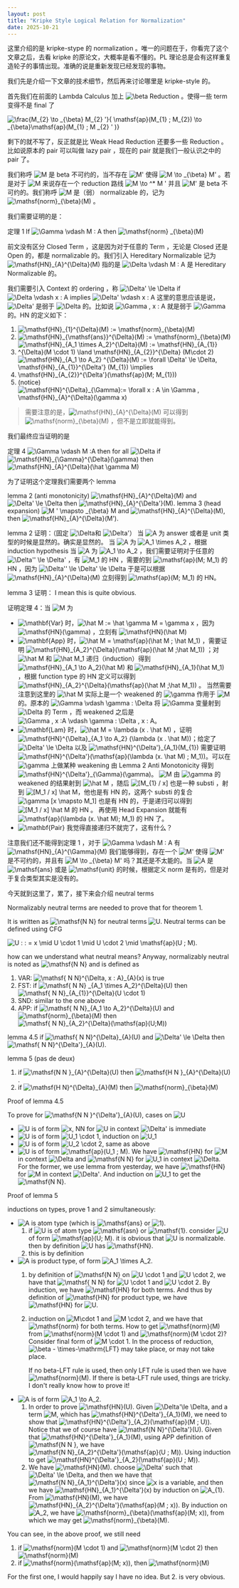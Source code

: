 ```yaml
---
layout: post
title: "Kripke Style Logical Relation for Normalization"
date: 2025-10-21
---
```


这里介绍的是 kripke-stype 的 normalization
。唯一的问题在于，你看完了这个文章之后，去看 kripke
的原论文，大概率是看不懂的。PL
理论总是会有这样重复造轮子的事情出现。准确的说是重新发现已经发现的事物。

我们先是介绍一下文章的技术细节，然后再来讨论哪里是 kripke-style 的。

首先我们在前面的 Lambda Calculus 加上
![\\beta](https://latex.codecogs.com/svg.image?%5Cbeta "\beta")
Reduction 。使得一些 term 变得不是 final 了

![\\frac{M\_{2} \\to \_{\\beta} M\_{2} \'}{ \\mathsf{ap}(M\_{1} ; M\_{2}) \\to \_{\\beta}\\mathsf{ap}(M\_{1} ; M \_{2} \' )}](https://latex.codecogs.com/svg.image?%5Cfrac%7BM_%7B2%7D%20%5Cto%20_%7B%5Cbeta%7D%20M_%7B2%7D%20%27%7D%7B%20%5Cmathsf%7Bap%7D%28M_%7B1%7D%20%3B%20M_%7B2%7D%29%20%5Cto%20_%7B%5Cbeta%7D%5Cmathsf%7Bap%7D%28M_%7B1%7D%20%3B%20M%20_%7B2%7D%20%27%20%29%7D "\frac{M_{2} \to _{\beta} M_{2} '}{ \mathsf{ap}(M_{1} ; M_{2}) \to _{\beta}\mathsf{ap}(M_{1} ; M _{2} ' )}")

剩下的就不写了，反正就是比 Weak Head Reduction 还要多一些 Reduction
。比如说原本的 pair 可以叫做 lazy pair ，现在的 pair
就是我们一般认识之中的 pair 了。

我们称呼 ![M](https://latex.codecogs.com/svg.image?M "M") 是 beta
不可约的，当不存在
![M\'](https://latex.codecogs.com/svg.image?M%27 "M'") 使得
![M \\to \_{\\beta} M\'](https://latex.codecogs.com/svg.image?M%20%5Cto%20_%7B%5Cbeta%7D%20M%27 "M \to _{\beta} M'")
。若是对于 ![M](https://latex.codecogs.com/svg.image?M "M") 来说存在一个
reduction 路线
![M \\to \^\* M \'](https://latex.codecogs.com/svg.image?M%20%5Cto%20%5E%2A%20M%20%27 "M \to ^* M '")
并且 ![M\'](https://latex.codecogs.com/svg.image?M%27 "M'") 是 beta
不可约的。我们称呼 ![M](https://latex.codecogs.com/svg.image?M "M")
是（弱） normalizable 的，记为
![\\mathsf{norm}\_{\\beta}(M)](https://latex.codecogs.com/svg.image?%5Cmathsf%7Bnorm%7D_%7B%5Cbeta%7D%28M%29 "\mathsf{norm}_{\beta}(M)")
。

我们需要证明的是：

定理 1 If
![\\Gamma \\vdash M : A](https://latex.codecogs.com/svg.image?%5CGamma%20%5Cvdash%20M%20%3A%20A "\Gamma \vdash M : A")
then
![\\mathsf{norm} \_{\\beta}(M)](https://latex.codecogs.com/svg.image?%5Cmathsf%7Bnorm%7D%20_%7B%5Cbeta%7D%28M%29 "\mathsf{norm} _{\beta}(M)")

前文没有区分 Closed Term ，这是因为对于任意的 Term ，无论是 Closed 还是
Open 的，都是 normalizable 的。我们引入 Hereditary Normalizable 记为
![\\mathsf{HN}\_{A}\^{\\Delta}(M)](https://latex.codecogs.com/svg.image?%5Cmathsf%7BHN%7D_%7BA%7D%5E%7B%5CDelta%7D%28M%29 "\mathsf{HN}_{A}^{\Delta}(M)")
指的是
![\\Delta \\vdash M : A](https://latex.codecogs.com/svg.image?%5CDelta%20%5Cvdash%20M%20%3A%20A "\Delta \vdash M : A")
是 Hereditary Normalizable 的。

我们需要引入 Context 的 ordering ，称
![\\Delta\' \\le \\Delta](https://latex.codecogs.com/svg.image?%5CDelta%27%20%5Cle%20%5CDelta "\Delta' \le \Delta")
if
![\\Delta \\vdash x : A](https://latex.codecogs.com/svg.image?%5CDelta%20%5Cvdash%20x%20%3A%20A "\Delta \vdash x : A")
implies
![\\Delta\' \\vdash x : A](https://latex.codecogs.com/svg.image?%5CDelta%27%20%5Cvdash%20x%20%3A%20A "\Delta' \vdash x : A")
这里的意思应该是说，![\\Delta\'](https://latex.codecogs.com/svg.image?%5CDelta%27 "\Delta'")
是弱于
![\\Delta](https://latex.codecogs.com/svg.image?%5CDelta "\Delta")
的。比如说
![\\Gamma  , x : A](https://latex.codecogs.com/svg.image?%5CGamma%20%20%2C%20x%20%3A%20A "\Gamma  , x : A")
就是弱于
![\\Gamma](https://latex.codecogs.com/svg.image?%5CGamma "\Gamma")
的。HN 的定义如下：

1.  ![\\mathsf{HN}\_{1}\^{\\Delta}(M) := \\mathsf{norm}\_{\\beta}(M)](https://latex.codecogs.com/svg.image?%5Cmathsf%7BHN%7D_%7B1%7D%5E%7B%5CDelta%7D%28M%29%20%3A%3D%20%5Cmathsf%7Bnorm%7D_%7B%5Cbeta%7D%28M%29 "\mathsf{HN}_{1}^{\Delta}(M) := \mathsf{norm}_{\beta}(M)")
2.  ![\\mathsf{HN}\_{\\mathsf{ans}}\^{\\Delta}(M) := \\mathsf{norm}\_{\\beta}(M)](https://latex.codecogs.com/svg.image?%5Cmathsf%7BHN%7D_%7B%5Cmathsf%7Bans%7D%7D%5E%7B%5CDelta%7D%28M%29%20%3A%3D%20%5Cmathsf%7Bnorm%7D_%7B%5Cbeta%7D%28M%29 "\mathsf{HN}_{\mathsf{ans}}^{\Delta}(M) := \mathsf{norm}_{\beta}(M)")
3.  ![\\mathsf{HN}\_{A_1 \\times A_2}\^{\\Delta}(M) := \\mathsf{HN}\_{A\_{1}} \^{\\Delta}(M \\cdot 1) \\land \\mathsf{HN}\_{A\_{2}}\^{\\Delta} (M\\cdot 2)](https://latex.codecogs.com/svg.image?%5Cmathsf%7BHN%7D_%7BA_1%20%5Ctimes%20A_2%7D%5E%7B%5CDelta%7D%28M%29%20%3A%3D%20%5Cmathsf%7BHN%7D_%7BA_%7B1%7D%7D%20%5E%7B%5CDelta%7D%28M%20%5Ccdot%201%29%20%5Cland%20%5Cmathsf%7BHN%7D_%7BA_%7B2%7D%7D%5E%7B%5CDelta%7D%20%28M%5Ccdot%202%29 "\mathsf{HN}_{A_1 \times A_2}^{\Delta}(M) := \mathsf{HN}_{A_{1}} ^{\Delta}(M \cdot 1) \land \mathsf{HN}_{A_{2}}^{\Delta} (M\cdot 2)")
4.  ![\\mathsf{HN}\_{A_1 \\to A_2} \^{\\Delta}(M) := \\forall \\Delta\' \\le \\Delta, \\mathsf{HN}\_{A\_{1}}\^{\\Delta\'} (M\_{1}) \\implies \\mathsf{HN}\_{A\_{2}}\^{\\Delta\'}(\\mathsf{ap}(M; M\_{1}))](https://latex.codecogs.com/svg.image?%5Cmathsf%7BHN%7D_%7BA_1%20%5Cto%20A_2%7D%20%5E%7B%5CDelta%7D%28M%29%20%3A%3D%20%5Cforall%20%5CDelta%27%20%5Cle%20%5CDelta%2C%20%5Cmathsf%7BHN%7D_%7BA_%7B1%7D%7D%5E%7B%5CDelta%27%7D%20%28M_%7B1%7D%29%20%5Cimplies%20%5Cmathsf%7BHN%7D_%7BA_%7B2%7D%7D%5E%7B%5CDelta%27%7D%28%5Cmathsf%7Bap%7D%28M%3B%20M_%7B1%7D%29%29 "\mathsf{HN}_{A_1 \to A_2} ^{\Delta}(M) := \forall \Delta' \le \Delta, \mathsf{HN}_{A_{1}}^{\Delta'} (M_{1}) \implies \mathsf{HN}_{A_{2}}^{\Delta'}(\mathsf{ap}(M; M_{1}))")
5.  (notice)
    ![\\mathsf{HN}\^{\\Delta}\_{\\Gamma}:= \\forall x : A \\in \\Gamma , \\mathsf{HN}\_{A}\^{\\Delta}(\\gamma x)](https://latex.codecogs.com/svg.image?%5Cmathsf%7BHN%7D%5E%7B%5CDelta%7D_%7B%5CGamma%7D%3A%3D%20%5Cforall%20x%20%3A%20A%20%5Cin%20%5CGamma%20%2C%20%5Cmathsf%7BHN%7D_%7BA%7D%5E%7B%5CDelta%7D%28%5Cgamma%20x%29 "\mathsf{HN}^{\Delta}_{\Gamma}:= \forall x : A \in \Gamma , \mathsf{HN}_{A}^{\Delta}(\gamma x)")

> 需要注意的是，![\\mathsf{HN}\_{A}\^{\\Delta}(M)](https://latex.codecogs.com/svg.image?%5Cmathsf%7BHN%7D_%7BA%7D%5E%7B%5CDelta%7D%28M%29 "\mathsf{HN}_{A}^{\Delta}(M)")
> 可以得到
> ![\\mathsf{norm}\_{\\beta}(M)](https://latex.codecogs.com/svg.image?%5Cmathsf%7Bnorm%7D_%7B%5Cbeta%7D%28M%29 "\mathsf{norm}_{\beta}(M)")
> ，但不是立即就能得到。

我们最终应当证明的是

定理 4
![\\Gamma \\vdash M :A](https://latex.codecogs.com/svg.image?%5CGamma%20%5Cvdash%20M%20%3AA "\Gamma \vdash M :A")
then for all
![\\Delta](https://latex.codecogs.com/svg.image?%5CDelta "\Delta") if
![\\mathsf{HN}\_{\\Gamma}\^{\\Delta}(\\gamma)](https://latex.codecogs.com/svg.image?%5Cmathsf%7BHN%7D_%7B%5CGamma%7D%5E%7B%5CDelta%7D%28%5Cgamma%29 "\mathsf{HN}_{\Gamma}^{\Delta}(\gamma)")
then
![\\mathsf{HN}\_{A}\^{\\Delta}(\\hat \\gamma M)](https://latex.codecogs.com/svg.image?%5Cmathsf%7BHN%7D_%7BA%7D%5E%7B%5CDelta%7D%28%5Chat%20%5Cgamma%20M%29 "\mathsf{HN}_{A}^{\Delta}(\hat \gamma M)")

为了证明这个定理我们需要两个 lemma

lemma 2 (anti monotonicity)
![\\mathsf{HN}\_{A}\^{\\Delta}(M)](https://latex.codecogs.com/svg.image?%5Cmathsf%7BHN%7D_%7BA%7D%5E%7B%5CDelta%7D%28M%29 "\mathsf{HN}_{A}^{\Delta}(M)")
and
![\\Delta\' \\le \\Delta](https://latex.codecogs.com/svg.image?%5CDelta%27%20%5Cle%20%5CDelta "\Delta' \le \Delta")
then
![\\mathsf{HN}\_{A}\^{\\Delta\'}(M)](https://latex.codecogs.com/svg.image?%5Cmathsf%7BHN%7D_%7BA%7D%5E%7B%5CDelta%27%7D%28M%29 "\mathsf{HN}_{A}^{\Delta'}(M)").
lemma 3 (head expansion)
![M \' \\mapsto \_{\\beta} M](https://latex.codecogs.com/svg.image?M%20%27%20%5Cmapsto%20_%7B%5Cbeta%7D%20M "M ' \mapsto _{\beta} M")
and
![\\mathsf{HN}\_{A}\^{\\Delta}(M)](https://latex.codecogs.com/svg.image?%5Cmathsf%7BHN%7D_%7BA%7D%5E%7B%5CDelta%7D%28M%29 "\mathsf{HN}_{A}^{\Delta}(M)"),
then
![\\mathsf{HN}\_{A}\^{\\Delta}(M\')](https://latex.codecogs.com/svg.image?%5Cmathsf%7BHN%7D_%7BA%7D%5E%7B%5CDelta%7D%28M%27%29 "\mathsf{HN}_{A}^{\Delta}(M')").

lemma 2 证明：（固定
![\\Delta](https://latex.codecogs.com/svg.image?%5CDelta "\Delta")和
![\\Delta\'](https://latex.codecogs.com/svg.image?%5CDelta%27 "\Delta'")）
当 ![A](https://latex.codecogs.com/svg.image?A "A") 为 answer 或者是
unit 类型的时候是显然的。确实是显然的。 当
![A](https://latex.codecogs.com/svg.image?A "A") 为
![A_1 \\times A_2](https://latex.codecogs.com/svg.image?A_1%20%5Ctimes%20A_2 "A_1 \times A_2")
，根据 induction hypothesis 当
![A](https://latex.codecogs.com/svg.image?A "A") 为
![A_1 \\to A_2](https://latex.codecogs.com/svg.image?A_1%20%5Cto%20A_2 "A_1 \to A_2")
，我们需要证明对于任意的
![\\Delta\'\' \\le \\Delta\'](https://latex.codecogs.com/svg.image?%5CDelta%27%27%20%5Cle%20%5CDelta%27 "\Delta'' \le \Delta'")
，有 ![M_1](https://latex.codecogs.com/svg.image?M_1 "M_1") 的 HN
，需要的到
![\\mathsf{ap}(M; M_1)](https://latex.codecogs.com/svg.image?%5Cmathsf%7Bap%7D%28M%3B%20M_1%29 "\mathsf{ap}(M; M_1)")
的 HN ，因为
![\\Delta\'\' \\le \\Delta\' \\le \\Delta](https://latex.codecogs.com/svg.image?%5CDelta%27%27%20%5Cle%20%5CDelta%27%20%5Cle%20%5CDelta "\Delta'' \le \Delta' \le \Delta")
于是可以根据
![\\mathsf{HN}\_{A}\^{\\Delta}(M)](https://latex.codecogs.com/svg.image?%5Cmathsf%7BHN%7D_%7BA%7D%5E%7B%5CDelta%7D%28M%29 "\mathsf{HN}_{A}^{\Delta}(M)")
立刻得到
![\\mathsf{ap}(M; M_1)](https://latex.codecogs.com/svg.image?%5Cmathsf%7Bap%7D%28M%3B%20M_1%29 "\mathsf{ap}(M; M_1)")
的 HN。

lemma 3 证明： I mean this is quite obvious.

证明定理 4：当 ![M](https://latex.codecogs.com/svg.image?M "M") 为

-   ![\\mathbf{Var}](https://latex.codecogs.com/svg.image?%5Cmathbf%7BVar%7D "\mathbf{Var}")
    时，![\\hat M := \\hat \\gamma M = \\gamma x](https://latex.codecogs.com/svg.image?%5Chat%20M%20%3A%3D%20%5Chat%20%5Cgamma%20M%20%3D%20%5Cgamma%20x "\hat M := \hat \gamma M = \gamma x")
    ，因为
    ![\\mathsf{HN}(\\gamma)](https://latex.codecogs.com/svg.image?%5Cmathsf%7BHN%7D%28%5Cgamma%29 "\mathsf{HN}(\gamma)")
    ，立刻有
    ![\\mathsf{HN}(\\hat M)](https://latex.codecogs.com/svg.image?%5Cmathsf%7BHN%7D%28%5Chat%20M%29 "\mathsf{HN}(\hat M)")
-   ![\\mathbf{App}](https://latex.codecogs.com/svg.image?%5Cmathbf%7BApp%7D "\mathbf{App}")
    时，![\\hat M  = \\mathsf{ap}(\\hat M ; \\hat M_1)](https://latex.codecogs.com/svg.image?%5Chat%20M%20%20%3D%20%5Cmathsf%7Bap%7D%28%5Chat%20M%20%3B%20%5Chat%20M_1%29 "\hat M  = \mathsf{ap}(\hat M ; \hat M_1)")
    ，需要证明
    ![\\mathsf{HN}\_{A_2}\^{\\Delta}(\\mathsf{ap}(\\hat M ;\\hat M_1))](https://latex.codecogs.com/svg.image?%5Cmathsf%7BHN%7D_%7BA_2%7D%5E%7B%5CDelta%7D%28%5Cmathsf%7Bap%7D%28%5Chat%20M%20%3B%5Chat%20M_1%29%29 "\mathsf{HN}_{A_2}^{\Delta}(\mathsf{ap}(\hat M ;\hat M_1))")
    ；对
    ![\\hat M](https://latex.codecogs.com/svg.image?%5Chat%20M "\hat M")
    和
    ![\\hat M_1](https://latex.codecogs.com/svg.image?%5Chat%20M_1 "\hat M_1")
    递归（induction）得到
    ![\\mathsf{HN}\_{A_1 \\to A_2}(\\hat M)](https://latex.codecogs.com/svg.image?%5Cmathsf%7BHN%7D_%7BA_1%20%5Cto%20A_2%7D%28%5Chat%20M%29 "\mathsf{HN}_{A_1 \to A_2}(\hat M)")
    和
    ![\\mathsf{HN}\_{A_1}(\\hat M_1)](https://latex.codecogs.com/svg.image?%5Cmathsf%7BHN%7D_%7BA_1%7D%28%5Chat%20M_1%29 "\mathsf{HN}_{A_1}(\hat M_1)")
    ，根据 function type 的 HN 定义可以得到
    ![\\mathsf{HN}\_{A_2}\^{\\Delta}(\\mathsf{ap}(\\hat M ;\\hat M_1))](https://latex.codecogs.com/svg.image?%5Cmathsf%7BHN%7D_%7BA_2%7D%5E%7B%5CDelta%7D%28%5Cmathsf%7Bap%7D%28%5Chat%20M%20%3B%5Chat%20M_1%29%29 "\mathsf{HN}_{A_2}^{\Delta}(\mathsf{ap}(\hat M ;\hat M_1))")
    。 当然需要注意到这里的
    ![\\hat  M](https://latex.codecogs.com/svg.image?%5Chat%20%20M "\hat  M")
    实际上是一个 weakened 的
    ![\\gamma](https://latex.codecogs.com/svg.image?%5Cgamma "\gamma")
    作用于 ![M](https://latex.codecogs.com/svg.image?M "M") 的。原本的
    ![\\Gamma \\vdash \\gamma : \\Delta](https://latex.codecogs.com/svg.image?%5CGamma%20%5Cvdash%20%5Cgamma%20%3A%20%5CDelta "\Gamma \vdash \gamma : \Delta")
    将
    ![\\Gamma](https://latex.codecogs.com/svg.image?%5CGamma "\Gamma")
    变量射到
    ![\\Delta](https://latex.codecogs.com/svg.image?%5CDelta "\Delta")
    的 Term ，而 weakened 之后是
    ![\\Gamma , x :A \\vdash \\gamma : \\Delta , x : A](https://latex.codecogs.com/svg.image?%5CGamma%20%2C%20x%20%3AA%20%5Cvdash%20%5Cgamma%20%3A%20%5CDelta%20%2C%20x%20%3A%20A "\Gamma , x :A \vdash \gamma : \Delta , x : A")。
-   ![\\mathbf{Lam}](https://latex.codecogs.com/svg.image?%5Cmathbf%7BLam%7D "\mathbf{Lam}")
    时，![\\hat M = \\lambda (x . \\hat M)](https://latex.codecogs.com/svg.image?%5Chat%20M%20%3D%20%5Clambda%20%28x%20.%20%5Chat%20M%29 "\hat M = \lambda (x . \hat M)")
    ，证明
    ![\\mathsf{HN}\^{\\Delta}\_{A_1 \\to A_2} (\\lambda (x . \\hat M))](https://latex.codecogs.com/svg.image?%5Cmathsf%7BHN%7D%5E%7B%5CDelta%7D_%7BA_1%20%5Cto%20A_2%7D%20%28%5Clambda%20%28x%20.%20%5Chat%20M%29%29 "\mathsf{HN}^{\Delta}_{A_1 \to A_2} (\lambda (x . \hat M))")；给定了
    ![\\Delta\' \\le \\Delta](https://latex.codecogs.com/svg.image?%5CDelta%27%20%5Cle%20%5CDelta "\Delta' \le \Delta")
    以及
    ![\\mathsf{HN}\^{\\Delta\'}\_{A_1}(M\_{1})](https://latex.codecogs.com/svg.image?%5Cmathsf%7BHN%7D%5E%7B%5CDelta%27%7D_%7BA_1%7D%28M_%7B1%7D%29 "\mathsf{HN}^{\Delta'}_{A_1}(M_{1})")
    需要证明
    ![\\mathsf{HN}\^{\\Delta\'}(\\mathsf{ap}(\\lambda (x. \\hat M) ; M_1))](https://latex.codecogs.com/svg.image?%5Cmathsf%7BHN%7D%5E%7B%5CDelta%27%7D%28%5Cmathsf%7Bap%7D%28%5Clambda%20%28x.%20%5Chat%20M%29%20%3B%20M_1%29%29 "\mathsf{HN}^{\Delta'}(\mathsf{ap}(\lambda (x. \hat M) ; M_1))")。可以在
    ![\\gamma](https://latex.codecogs.com/svg.image?%5Cgamma "\gamma")
    上做某种 weakening 由 Lemma 2 Anti Monotonicity 得到
    ![\\mathsf{HN}\^{\\Delta\'}\_{\\Gamma}(\\gamma)](https://latex.codecogs.com/svg.image?%5Cmathsf%7BHN%7D%5E%7B%5CDelta%27%7D_%7B%5CGamma%7D%28%5Cgamma%29 "\mathsf{HN}^{\Delta'}_{\Gamma}(\gamma)")。
    ![M](https://latex.codecogs.com/svg.image?M "M") 由
    ![\\gamma](https://latex.codecogs.com/svg.image?%5Cgamma "\gamma")
    的 weakened 的结果射到
    ![\\hat M](https://latex.codecogs.com/svg.image?%5Chat%20M "\hat M")
    ，随后
    ![\[M\_{1} / x\]](https://latex.codecogs.com/svg.image?%5BM_%7B1%7D%20%2F%20x%5D "[M_{1} / x]")
    也是一种 substi ，射到
    ![\[M_1 / x\] \\hat M](https://latex.codecogs.com/svg.image?%5BM_1%20%2F%20x%5D%20%5Chat%20M "[M_1 / x] \hat M")，他也是有
    HN 的，这两个 substi 的复合
    ![\\gamma \[x \\mapsto M_1\]](https://latex.codecogs.com/svg.image?%5Cgamma%20%5Bx%20%5Cmapsto%20M_1%5D "\gamma [x \mapsto M_1]")
    也是有 HN 的，于是递归可以得到
    ![\[M_1 / x\] \\hat M](https://latex.codecogs.com/svg.image?%5BM_1%20%2F%20x%5D%20%5Chat%20M "[M_1 / x] \hat M")
    的 HN 。 再使用 Head Expansion 就能有
    ![\\mathsf{ap}(\\lambda (x. \\hat M); M_1)](https://latex.codecogs.com/svg.image?%5Cmathsf%7Bap%7D%28%5Clambda%20%28x.%20%5Chat%20M%29%3B%20M_1%29 "\mathsf{ap}(\lambda (x. \hat M); M_1)")
    的 HN 了。
-   ![\\mathbf{Pair}](https://latex.codecogs.com/svg.image?%5Cmathbf%7BPair%7D "\mathbf{Pair}")
    我觉得直接递归不就完了，这有什么？

注意我们还不能得到定理 1 ，对于
![\\Gamma \\vdash M : A](https://latex.codecogs.com/svg.image?%5CGamma%20%5Cvdash%20M%20%3A%20A "\Gamma \vdash M : A")
有
![\\mathsf{HN}\_{A}\^{\\Gamma}(M)](https://latex.codecogs.com/svg.image?%5Cmathsf%7BHN%7D_%7BA%7D%5E%7B%5CGamma%7D%28M%29 "\mathsf{HN}_{A}^{\Gamma}(M)")
我们能够得到，存在一个
![M\'](https://latex.codecogs.com/svg.image?M%27 "M'") 使得
![M\'](https://latex.codecogs.com/svg.image?M%27 "M'")
是不可约的，并且有
![M \\to \_{\\beta} M\'](https://latex.codecogs.com/svg.image?M%20%5Cto%20_%7B%5Cbeta%7D%20M%27 "M \to _{\beta} M'")
吗？其还是不太能的。当 ![A](https://latex.codecogs.com/svg.image?A "A")
是
![\\mathsf{ans}](https://latex.codecogs.com/svg.image?%5Cmathsf%7Bans%7D "\mathsf{ans}")
或是
![\\mathsf{unit}](https://latex.codecogs.com/svg.image?%5Cmathsf%7Bunit%7D "\mathsf{unit}")
的时候，根据定义 norm 是有的，但是对于复合类型其实是没有的。

今天就到这里了，累了，接下来会介绍 neutral terms

Normalizably neutral terms are needed to prove that for theorem 1.

It is written as
![\\mathsf{N N}](https://latex.codecogs.com/svg.image?%5Cmathsf%7BN%20N%7D "\mathsf{N N}")
for neutral terms ![U](https://latex.codecogs.com/svg.image?U "U").
Neutral terms can be defined using CFG

![U : : = x \\mid U \\cdot 1 \\mid U \\cdot 2 \\mid \\mathsf{ap}(U  ; M).](https://latex.codecogs.com/svg.image?U%20%3A%20%3A%20%3D%20x%20%5Cmid%20U%20%5Ccdot%201%20%5Cmid%20U%20%5Ccdot%202%20%5Cmid%20%5Cmathsf%7Bap%7D%28U%20%20%3B%20M%29. "U : : = x \mid U \cdot 1 \mid U \cdot 2 \mid \mathsf{ap}(U  ; M).")

how can we understand what neutral means? Anyway, normalizably neutral
is noted as
![\\mathsf{N N}](https://latex.codecogs.com/svg.image?%5Cmathsf%7BN%20N%7D "\mathsf{N N}")
and is defined as

1.  VAR:
    ![\\mathsf{ N N}\^{\\Delta, x : A}\_{A}(x)](https://latex.codecogs.com/svg.image?%5Cmathsf%7B%20N%20N%7D%5E%7B%5CDelta%2C%20x%20%3A%20A%7D_%7BA%7D%28x%29 "\mathsf{ N N}^{\Delta, x : A}_{A}(x)")
    is true
2.  FST: if
    ![\\mathsf{ N N} \_{A_1 \\times A_2}\^{\\Delta}(U)](https://latex.codecogs.com/svg.image?%5Cmathsf%7B%20N%20N%7D%20_%7BA_1%20%5Ctimes%20A_2%7D%5E%7B%5CDelta%7D%28U%29 "\mathsf{ N N} _{A_1 \times A_2}^{\Delta}(U)")
    then
    ![\\mathsf{ N N}\_{A\_{1}}\^{\\Delta}(U \\cdot 1)](https://latex.codecogs.com/svg.image?%5Cmathsf%7B%20N%20N%7D_%7BA_%7B1%7D%7D%5E%7B%5CDelta%7D%28U%20%5Ccdot%201%29 "\mathsf{ N N}_{A_{1}}^{\Delta}(U \cdot 1)")
3.  SND: similar to the one above
4.  APP: if
    ![\\mathsf{ N N}\_{A_1 \\to A_2}\^{\\Delta}(U)](https://latex.codecogs.com/svg.image?%5Cmathsf%7B%20N%20N%7D_%7BA_1%20%5Cto%20A_2%7D%5E%7B%5CDelta%7D%28U%29 "\mathsf{ N N}_{A_1 \to A_2}^{\Delta}(U)")
    and
    ![\\mathsf{norm}\_{\\beta}(M)](https://latex.codecogs.com/svg.image?%5Cmathsf%7Bnorm%7D_%7B%5Cbeta%7D%28M%29 "\mathsf{norm}_{\beta}(M)")
    then
    ![\\mathsf{ N N}\_{A_2}\^{\\Delta}(\\mathsf{ap}(U;M))](https://latex.codecogs.com/svg.image?%5Cmathsf%7B%20N%20N%7D_%7BA_2%7D%5E%7B%5CDelta%7D%28%5Cmathsf%7Bap%7D%28U%3BM%29%29 "\mathsf{ N N}_{A_2}^{\Delta}(\mathsf{ap}(U;M))")

lemma 4.5 if
![\\mathsf{ N N}\^{\\Delta}\_{A}(U)](https://latex.codecogs.com/svg.image?%5Cmathsf%7B%20N%20N%7D%5E%7B%5CDelta%7D_%7BA%7D%28U%29 "\mathsf{ N N}^{\Delta}_{A}(U)")
and
![\\Delta\' \\le \\Delta](https://latex.codecogs.com/svg.image?%5CDelta%27%20%5Cle%20%5CDelta "\Delta' \le \Delta")
then
![\\mathsf{ N N}\^{\\Delta\'}\_{A}(U)](https://latex.codecogs.com/svg.image?%5Cmathsf%7B%20N%20N%7D%5E%7B%5CDelta%27%7D_%7BA%7D%28U%29 "\mathsf{ N N}^{\Delta'}_{A}(U)").

lemma 5 (pas de deux)

1.  if
    ![\\mathsf{N N }\_{A}\^{\\Delta}(U)](https://latex.codecogs.com/svg.image?%5Cmathsf%7BN%20N%20%7D_%7BA%7D%5E%7B%5CDelta%7D%28U%29 "\mathsf{N N }_{A}^{\Delta}(U)")
    then
    ![\\mathsf{H N }\_{A}\^{\\Delta}(U)](https://latex.codecogs.com/svg.image?%5Cmathsf%7BH%20N%20%7D_%7BA%7D%5E%7B%5CDelta%7D%28U%29 "\mathsf{H N }_{A}^{\Delta}(U)").
2.  if
    ![\\mathsf{H N}\^{\\Delta}\_{A}(M)](https://latex.codecogs.com/svg.image?%5Cmathsf%7BH%20N%7D%5E%7B%5CDelta%7D_%7BA%7D%28M%29 "\mathsf{H N}^{\Delta}_{A}(M)")
    then
    ![\\mathsf{norm}\_{\\beta}(M)](https://latex.codecogs.com/svg.image?%5Cmathsf%7Bnorm%7D_%7B%5Cbeta%7D%28M%29 "\mathsf{norm}_{\beta}(M)")

Proof of lemma 4.5

To prove for
![\\mathsf{N N }\^{\\Delta\'}\_{A}(U)](https://latex.codecogs.com/svg.image?%5Cmathsf%7BN%20N%20%7D%5E%7B%5CDelta%27%7D_%7BA%7D%28U%29 "\mathsf{N N }^{\Delta'}_{A}(U)"),
cases on ![U](https://latex.codecogs.com/svg.image?U "U")

-   ![U](https://latex.codecogs.com/svg.image?U "U") is of form
    ![x](https://latex.codecogs.com/svg.image?x "x"), NN for
    ![U](https://latex.codecogs.com/svg.image?U "U") in context
    ![\\Delta\'](https://latex.codecogs.com/svg.image?%5CDelta%27 "\Delta'")
    is immediate
-   ![U](https://latex.codecogs.com/svg.image?U "U") is of form
    ![U_1 \\cdot 1](https://latex.codecogs.com/svg.image?U_1%20%5Ccdot%201 "U_1 \cdot 1"),
    induction on ![U_1](https://latex.codecogs.com/svg.image?U_1 "U_1")
-   ![U](https://latex.codecogs.com/svg.image?U "U") is of form
    ![U_2 \\cdot 2](https://latex.codecogs.com/svg.image?U_2%20%5Ccdot%202 "U_2 \cdot 2"),
    same as above
-   ![U](https://latex.codecogs.com/svg.image?U "U") is of form
    ![\\mathsf{ap}(U_1 ; M)](https://latex.codecogs.com/svg.image?%5Cmathsf%7Bap%7D%28U_1%20%3B%20M%29 "\mathsf{ap}(U_1 ; M)").
    We have
    ![\\mathsf{HN}](https://latex.codecogs.com/svg.image?%5Cmathsf%7BHN%7D "\mathsf{HN}")
    for ![M](https://latex.codecogs.com/svg.image?M "M") in context
    ![\\Delta](https://latex.codecogs.com/svg.image?%5CDelta "\Delta")
    and
    ![\\mathsf{N N}](https://latex.codecogs.com/svg.image?%5Cmathsf%7BN%20N%7D "\mathsf{N N}")
    for ![U_1](https://latex.codecogs.com/svg.image?U_1 "U_1") in
    context
    ![\\Delta](https://latex.codecogs.com/svg.image?%5CDelta "\Delta").
    For the former, we use lemma from yesterday, we have
    ![\\mathsf{HN}](https://latex.codecogs.com/svg.image?%5Cmathsf%7BHN%7D "\mathsf{HN}")
    for ![M](https://latex.codecogs.com/svg.image?M "M") in context
    ![\\Delta\'](https://latex.codecogs.com/svg.image?%5CDelta%27 "\Delta'").
    And induction on
    ![U_1](https://latex.codecogs.com/svg.image?U_1 "U_1") to get the
    ![\\mathsf{N N}](https://latex.codecogs.com/svg.image?%5Cmathsf%7BN%20N%7D "\mathsf{N N}").

Proof of lemma 5

inductions on types, prove 1 and 2 simultaneously:

-   ![A](https://latex.codecogs.com/svg.image?A "A") is atom type (which
    is
    ![\\mathsf{ans}](https://latex.codecogs.com/svg.image?%5Cmathsf%7Bans%7D "\mathsf{ans}")
    or ![1](https://latex.codecogs.com/svg.image?1 "1")).
    1.  if ![U](https://latex.codecogs.com/svg.image?U "U") is of atom
        type
        ![\\mathsf{asn}](https://latex.codecogs.com/svg.image?%5Cmathsf%7Basn%7D "\mathsf{asn}")
        or
        ![\\mathsf{1}](https://latex.codecogs.com/svg.image?%5Cmathsf%7B1%7D "\mathsf{1}").
        consider ![U](https://latex.codecogs.com/svg.image?U "U") of
        form
        ![\\mathsf{ap}(U; M)](https://latex.codecogs.com/svg.image?%5Cmathsf%7Bap%7D%28U%3B%20M%29 "\mathsf{ap}(U; M)").
        it is obvious that
        ![U](https://latex.codecogs.com/svg.image?U "U") is
        normalizable. then by definition
        ![U](https://latex.codecogs.com/svg.image?U "U") has
        ![\\mathsf{HN}](https://latex.codecogs.com/svg.image?%5Cmathsf%7BHN%7D "\mathsf{HN}").
    2.  this is by definition
-   ![A](https://latex.codecogs.com/svg.image?A "A") is product type, of
    form
    ![A_1 \\times A_2](https://latex.codecogs.com/svg.image?A_1%20%5Ctimes%20A_2 "A_1 \times A_2").
    1.  by definition of
        ![\\mathsf{N N}](https://latex.codecogs.com/svg.image?%5Cmathsf%7BN%20N%7D "\mathsf{N N}")
        on
        ![U \\cdot 1](https://latex.codecogs.com/svg.image?U%20%5Ccdot%201 "U \cdot 1")
        and
        ![U \\cdot 2](https://latex.codecogs.com/svg.image?U%20%5Ccdot%202 "U \cdot 2"),
        we have that
        ![\\mathsf{ N N}](https://latex.codecogs.com/svg.image?%5Cmathsf%7B%20N%20N%7D "\mathsf{ N N}")
        for
        ![U \\cdot 1](https://latex.codecogs.com/svg.image?U%20%5Ccdot%201 "U \cdot 1")
        and
        ![U \\cdot 2](https://latex.codecogs.com/svg.image?U%20%5Ccdot%202 "U \cdot 2").
        By induction, we have
        ![\\mathsf{HN}](https://latex.codecogs.com/svg.image?%5Cmathsf%7BHN%7D "\mathsf{HN}")
        for both terms. And thus by definition of
        ![\\mathsf{HN}](https://latex.codecogs.com/svg.image?%5Cmathsf%7BHN%7D "\mathsf{HN}")
        for product type, we have
        ![\\mathsf{HN}](https://latex.codecogs.com/svg.image?%5Cmathsf%7BHN%7D "\mathsf{HN}")
        for ![U](https://latex.codecogs.com/svg.image?U "U").

    2.  induction on
        ![M\\cdot 1](https://latex.codecogs.com/svg.image?M%5Ccdot%201 "M\cdot 1")
        and
        ![M \\cdot 2](https://latex.codecogs.com/svg.image?M%20%5Ccdot%202 "M \cdot 2"),
        and we have that
        ![\\mathsf{norm}](https://latex.codecogs.com/svg.image?%5Cmathsf%7Bnorm%7D "\mathsf{norm}")
        for both terms. How to get
        ![\\mathsf{norm}(M)](https://latex.codecogs.com/svg.image?%5Cmathsf%7Bnorm%7D%28M%29 "\mathsf{norm}(M)")
        from
        ![\\mathsf{norm}(M \\cdot 1)](https://latex.codecogs.com/svg.image?%5Cmathsf%7Bnorm%7D%28M%20%5Ccdot%201%29 "\mathsf{norm}(M \cdot 1)")
        and
        ![\\mathsf{norm}(M \\cdot 2)](https://latex.codecogs.com/svg.image?%5Cmathsf%7Bnorm%7D%28M%20%5Ccdot%202%29 "\mathsf{norm}(M \cdot 2)")?
        Consider final form of
        ![M \\cdot 1](https://latex.codecogs.com/svg.image?M%20%5Ccdot%201 "M \cdot 1").
        In the process of reduction,
        ![\\beta - \\times-\\mathrm{LFT}](https://latex.codecogs.com/svg.image?%5Cbeta%20-%20%5Ctimes-%5Cmathrm%7BLFT%7D "\beta - \times-\mathrm{LFT}")
        may take place, or may not take place.

        If no beta-LFT rule is used, then only LFT rule is used then we
        have
        ![\\mathsf{norm}(M)](https://latex.codecogs.com/svg.image?%5Cmathsf%7Bnorm%7D%28M%29 "\mathsf{norm}(M)").
        If there is beta-LFT rule used, things are tricky. I don\'t
        really know how to prove it!
-   ![A](https://latex.codecogs.com/svg.image?A "A") is of form
    ![A_1 \\to A_2](https://latex.codecogs.com/svg.image?A_1%20%5Cto%20A_2 "A_1 \to A_2").
    1.  In order to prove
        ![\\mathsf{HN}(U)](https://latex.codecogs.com/svg.image?%5Cmathsf%7BHN%7D%28U%29 "\mathsf{HN}(U)").
        Given
        ![\\Delta\'\\le \\Delta](https://latex.codecogs.com/svg.image?%5CDelta%27%5Cle%20%5CDelta "\Delta'\le \Delta"),
        and a term ![M](https://latex.codecogs.com/svg.image?M "M"),
        which has
        ![\\mathsf{HN}\^{\\Delta\'}\_{A_1}(M)](https://latex.codecogs.com/svg.image?%5Cmathsf%7BHN%7D%5E%7B%5CDelta%27%7D_%7BA_1%7D%28M%29 "\mathsf{HN}^{\Delta'}_{A_1}(M)"),
        we need to show that
        ![\\mathsf{HN}\^{\\Delta\'}\_{A_2}(\\mathsf{ap}(M ; U))](https://latex.codecogs.com/svg.image?%5Cmathsf%7BHN%7D%5E%7B%5CDelta%27%7D_%7BA_2%7D%28%5Cmathsf%7Bap%7D%28M%20%3B%20U%29%29 "\mathsf{HN}^{\Delta'}_{A_2}(\mathsf{ap}(M ; U))").
        Notice that we of course have
        ![\\mathsf{N N}\^{\\Delta\'}(U)](https://latex.codecogs.com/svg.image?%5Cmathsf%7BN%20N%7D%5E%7B%5CDelta%27%7D%28U%29 "\mathsf{N N}^{\Delta'}(U)").
        Given that
        ![\\mathsf{HN}\^{\\Delta\'}\_{A_1}(M)](https://latex.codecogs.com/svg.image?%5Cmathsf%7BHN%7D%5E%7B%5CDelta%27%7D_%7BA_1%7D%28M%29 "\mathsf{HN}^{\Delta'}_{A_1}(M)"),
        using APP definition of
        ![\\mathsf{N N }](https://latex.codecogs.com/svg.image?%5Cmathsf%7BN%20N%20%7D "\mathsf{N N }"),
        we have
        ![\\mathsf{N N}\_{A_2}\^{\\Delta\'}(\\mathsf{ap}(U ; M))](https://latex.codecogs.com/svg.image?%5Cmathsf%7BN%20N%7D_%7BA_2%7D%5E%7B%5CDelta%27%7D%28%5Cmathsf%7Bap%7D%28U%20%3B%20M%29%29 "\mathsf{N N}_{A_2}^{\Delta'}(\mathsf{ap}(U ; M))").
        Using induction to get
        ![\\mathsf{HN}\^{\\Delta\'}\_{A_2}(\\mathsf{ap}(U ; M))](https://latex.codecogs.com/svg.image?%5Cmathsf%7BHN%7D%5E%7B%5CDelta%27%7D_%7BA_2%7D%28%5Cmathsf%7Bap%7D%28U%20%3B%20M%29%29 "\mathsf{HN}^{\Delta'}_{A_2}(\mathsf{ap}(U ; M))").
    2.  We have
        ![\\mathsf{HN}(M)](https://latex.codecogs.com/svg.image?%5Cmathsf%7BHN%7D%28M%29 "\mathsf{HN}(M)").
        choose
        ![\\Delta\'](https://latex.codecogs.com/svg.image?%5CDelta%27 "\Delta'")
        such that
        ![\\Delta\' \\le \\Delta](https://latex.codecogs.com/svg.image?%5CDelta%27%20%5Cle%20%5CDelta "\Delta' \le \Delta"),
        and then we have that
        ![\\mathsf{N N}\_{A_1}\^{\\Delta\'}(x)](https://latex.codecogs.com/svg.image?%5Cmathsf%7BN%20N%7D_%7BA_1%7D%5E%7B%5CDelta%27%7D%28x%29 "\mathsf{N N}_{A_1}^{\Delta'}(x)")
        since ![x](https://latex.codecogs.com/svg.image?x "x") is a
        variable, and then we have
        ![\\mathsf{HN}\_{A_1}\^{\\Delta\'}(x)](https://latex.codecogs.com/svg.image?%5Cmathsf%7BHN%7D_%7BA_1%7D%5E%7B%5CDelta%27%7D%28x%29 "\mathsf{HN}_{A_1}^{\Delta'}(x)")
        by induction on
        ![A\_{1}](https://latex.codecogs.com/svg.image?A_%7B1%7D "A_{1}").
        From
        ![\\mathsf{HN}(M)](https://latex.codecogs.com/svg.image?%5Cmathsf%7BHN%7D%28M%29 "\mathsf{HN}(M)"),
        we have
        ![\\mathsf{HN}\_{A_2}\^{\\Delta\'}(\\mathsf{ap}(M ; x))](https://latex.codecogs.com/svg.image?%5Cmathsf%7BHN%7D_%7BA_2%7D%5E%7B%5CDelta%27%7D%28%5Cmathsf%7Bap%7D%28M%20%3B%20x%29%29 "\mathsf{HN}_{A_2}^{\Delta'}(\mathsf{ap}(M ; x))").
        By induction on
        ![A_2](https://latex.codecogs.com/svg.image?A_2 "A_2"), we have
        ![\\mathsf{norm}\_{\\beta}(\\mathsf{ap}(M; x))](https://latex.codecogs.com/svg.image?%5Cmathsf%7Bnorm%7D_%7B%5Cbeta%7D%28%5Cmathsf%7Bap%7D%28M%3B%20x%29%29 "\mathsf{norm}_{\beta}(\mathsf{ap}(M; x))"),
        from which we may get
        ![\\mathsf{norm}\_{\\beta}(M)](https://latex.codecogs.com/svg.image?%5Cmathsf%7Bnorm%7D_%7B%5Cbeta%7D%28M%29 "\mathsf{norm}_{\beta}(M)").

You can see, in the above proof, we still need

1.  if
    ![\\mathsf{norm}(M \\cdot 1)](https://latex.codecogs.com/svg.image?%5Cmathsf%7Bnorm%7D%28M%20%5Ccdot%201%29 "\mathsf{norm}(M \cdot 1)")
    and
    ![\\mathsf{norm}(M \\cdot 2)](https://latex.codecogs.com/svg.image?%5Cmathsf%7Bnorm%7D%28M%20%5Ccdot%202%29 "\mathsf{norm}(M \cdot 2)")
    then
    ![\\mathsf{norm}(M)](https://latex.codecogs.com/svg.image?%5Cmathsf%7Bnorm%7D%28M%29 "\mathsf{norm}(M)")
2.  if
    ![\\mathsf{norm}(\\mathsf{ap}(M; x))](https://latex.codecogs.com/svg.image?%5Cmathsf%7Bnorm%7D%28%5Cmathsf%7Bap%7D%28M%3B%20x%29%29 "\mathsf{norm}(\mathsf{ap}(M; x))"),
    then
    ![\\mathsf{norm}(M)](https://latex.codecogs.com/svg.image?%5Cmathsf%7Bnorm%7D%28M%29 "\mathsf{norm}(M)")

For the first one, I would happily say I have no idea. But 2. is very
obvious.
